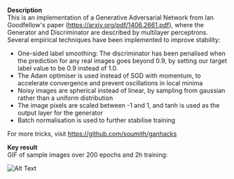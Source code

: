 **Description** <br>
This is an implementation of a Generative Adversarial Network from Ian Goodfellow's paper (<https://arxiv.org/pdf/1406.2661.pdf>), where the Generator and Discriminator are described by multilayer perceptrons. Several empirical techniques have been implemented to improve stability: <br>

  - One-sided label smoothing: The discriminator has been penalised when the prediction for any real images goes beyond 0.9, by setting our target label value to be 0.9 instead of 1.0. 
  - The Adam optimiser is used instead of SGD with momentum, to accelerate convergence and prevent oscillations in local minima
  - Noisy images are spherical instead of linear, by sampling from gaussian rather than a uniform distribution
  - The image pixels are scaled between -1 and 1, and tanh is used as the output layer for the generator
  - Batch normalisation is used to further stabilise training

For more tricks, visit <https://github.com/soumith/ganhacks>

**Key result**  <br>
GIF of sample images over 200 epochs and 2h training:

![Alt Text](https://github.com/christinakouridi/TensorFlow2.0/blob/master/VanillaGAN/GAN.gif)


